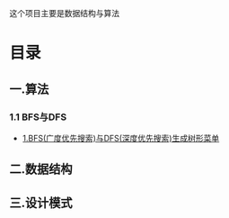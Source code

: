 这个项目主要是数据结构与算法

# 目录
## 一.算法
### 1.1 BFS与DFS
- [1.BFS(广度优先搜索)与DFS(深度优先搜索)生成树形菜单](./doc/algrithm/001_bfs_dfs_menu/README.md)


## 二.数据结构

## 三.设计模式

